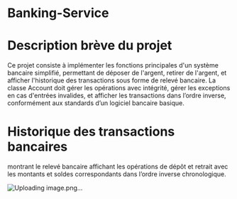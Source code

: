 # Banking-Service



# Description brève du projet
Ce projet consiste à implémenter les fonctions principales d'un système bancaire simplifié, permettant de déposer de l'argent, retirer de l'argent, et afficher l'historique des transactions sous forme de relevé bancaire. La classe Account doit gérer les opérations avec intégrité, gérer les exceptions en cas d'entrées invalides, et afficher les transactions dans l’ordre inverse, conformément aux standards d’un logiciel bancaire basique.


# Historique des transactions bancaires

montrant le relevé bancaire affichant les opérations de dépôt et retrait avec les montants et soldes correspondants dans l’ordre inverse chronologique.

![Uploading image.png…]()
